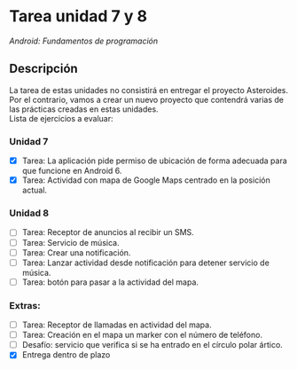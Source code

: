 # Tarea unidad 7 y 8
_Android: Fundamentos de programación_

## Descripción
La tarea de estas unidades no consistirá en entregar el proyecto Asteroides. Por el contrario, vamos a crear un nuevo proyecto que contendrá varias de las prácticas creadas en estas unidades.
<br/> Lista de ejercicios a evaluar:

### Unidad 7
- [X] Tarea: La aplicación pide permiso de ubicación de forma adecuada para que funcione en Android 6.
- [X] Tarea: Actividad con mapa de Google Maps centrado en la posición actual.

### Unidad 8
- [ ] Tarea: Receptor de anuncios al recibir un SMS.
- [ ] Tarea: Servicio de música.
- [ ] Tarea: Crear una notificación.
- [ ] Tarea: Lanzar actividad desde notificación para detener servicio de música.
- [ ] Tarea: botón para pasar a la actividad del mapa.

### Extras:
- [ ] Tarea: Receptor de llamadas en actividad del mapa.
- [ ] Tarea: Creación en el mapa un marker con el número de teléfono.
- [ ] Desafío: servicio que verifica si se ha entrado en el círculo polar ártico.
- [X] Entrega dentro de plazo